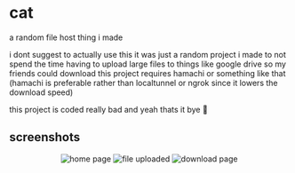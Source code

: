 # cat
a random file host thing i made

i dont suggest to actually use this
it was just a random project i made to not spend the time having to upload large files to things like google drive so my friends could download
this project requires hamachi or something like that (hamachi is preferable rather than localtunnel or ngrok since it lowers the download speed)

this project is coded really bad and yeah thats it bye 👋

## screenshots
<p align="center">
 <img src="https://github.com/user-attachments/assets/d1ba0b75-cf1c-44bc-9637-7848d303ca01" alt="home page">
 <img src="https://github.com/user-attachments/assets/f6478562-0786-4506-b4c5-8995ae15c5c9" alt="file uploaded">
 <img src="https://github.com/user-attachments/assets/5bc83fd6-8d76-4b31-9190-cfe5d0564a93" alt="download page">
</p>
